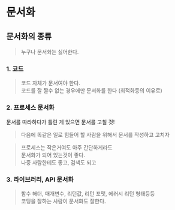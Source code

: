# 문서화

## 문서화의 종류
> 누구나 문서화는 싫어한다.

### 1. 코드
> 코드 자체가 문서여야 한다.   
> 코드를 잘 짤수 없는 경우에만 문서화를 한다 (최적화등의 이유로)

### 2. 프로세스 문서화
문서를 따라하다가 틀린 게 있으면 문서를 고칠 것!
> 다음에 똑같은 일로 힘들어 할 사람을 위해서 문서를 작성하고 고치자

> 프로세스는 작은거여도 아주 간단하게라도  
> 문서화가 되어 있는것이 좋다.  
> 나중 사람한테도 좋고, 검색도 되고
 
### 3. 라이브러리, API 문서화
> 함수 해더, 매개변수, 리턴값, 리턴 포맷, 에러시 리턴 형태등등  
> 코딩을 잘하는 사람이 문서화도 잘한다.
